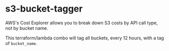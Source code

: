 # s3-bucket-tagger

AWS's Cost Explorer allows you to break down S3 costs by API call type, not by bucket name.

This terraform/lambda combo will tag all buckets, every 12 hours, with a tag of `bucket_name`.
